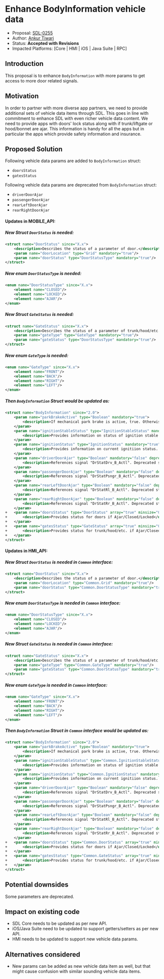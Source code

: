 # Enhance BodyInformation vehicle data

* Proposal: [SDL-0255](0255-Enhance-BodyInformation-vehicle-data.md)
* Author: [Ankur Tiwari](https://github.com/atiwari9)
* Status: **Accepted with Revisions**
* Impacted Platforms: [Core | HMI | iOS | Java Suite | RPC]

## Introduction

This proposal is to enhance `BodyInformation` with more params to get access to more door related signals.

## Motivation

In order to partner with more diverse app partners, we need to provide additional sets of vehicle data items through SDL. This goes in line with commitment to enhance SDL with even richer vehicle data content. We need to provide apps with doors' lock status along with if trunk/liftgate or hood/bonnet are ajar. This information is handy for all the apps but in particular the apps which provide safety information and insurance.

## Proposed Solution 

Following vehicle data params are added to `BodyInformation` struct:
* `doorsStatus`
* `gatesStatus`

Following vehicle data params are deprecated from `BodyInformation` struct:
* `driverDoorAjar`
* `passengerDoorAjar`
* `rearLeftDoorAjar`
* `rearRightDoorAjar`

#### Updates in MOBILE_API:

##### New Struct `DoorStatus` is needed:
```xml
<struct name="DoorStatus" since="X.x">
	<description>Describes the status of a parameter of door.</description>
	<param name="doorLocation" type="Grid" mandatory="true"/>
	<param name="doorStatus" type="DoorStatusType" mandatory="true"/>
</struct>
```
##### New enum `DoorStatusType` is needed:
```xml
<enum name="DoorStatusType" since="X.x">
	<element name="CLOSED"/>
	<element name="LOCKED"/>
	<element name="AJAR"/>
</enum>
```

##### New Struct `GateStatus` is needed:
```xml
<struct name="GateStatus" since="X.x">
	<description>Describes the status of a parameter of trunk/hood/etc.</description>
	<param name="gateType" type="GateType" mandatory="true"/>
	<param name="gateStatus" type="DoorStatusType" mandatory="true"/>
</struct>
```

##### New enum `GateType` is needed:
```xml
<enum name="GateType" since="X.x">
	<element name="FRONT"/>
	<element name="BACK"/>
	<element name="RIGHT"/>
	<element name="LEFT"/>
</enum>
```

##### Then `BodyInformation` Struct would be updated as:
```xml
<struct name="BodyInformation" since="2.0">
	<param name="parkBrakeActive" type="Boolean" mandatory="true">
		<description>If mechanical park brake is active, true. Otherwise false.</description>
	</param>
	<param name="ignitionStableStatus" type="IgnitionStableStatus" mandatory="true">
		<description>Provides information on status of ignition stable switch. See IgnitionStableStatus.</description>
	</param>
	<param name="ignitionStatus" type="IgnitionStatus" mandatory="true">
		<description>Provides information on current ignitiion status. See IgnitionStatus.</description>
	</param>
	<param name="driverDoorAjar" type="Boolean" mandatory="false" deprecated="true" since="X.x">
		<description>References signal "DrStatDrv_B_Actl". Deprecated starting with RPC Spec X.x.x.</description>
	</param>
	<param name="passengerDoorAjar" type="Boolean" mandatory="false" deprecated="true" since="X.x">
		<description>References signal "DrStatPsngr_B_Actl". Deprecated starting with RPC Spec X.x.x.</description>
	</param>
	<param name="rearLeftDoorAjar" type="Boolean" mandatory="false" deprecated="true" since="X.x">
		<description>References signal "DrStatRl_B_Actl". Deprecated starting with RPC Spec X.x.x.</description>
	</param>
	<param name="rearRightDoorAjar" type="Boolean" mandatory="false" deprecated="true" since="X.x">
		<description>References signal "DrStatRr_B_Actl". Deprecated starting with RPC Spec X.x.x.</description>
	</param>
+	<param name="doorsStatus" type="DoorStatus" array="true" minsize="0" maxsize="100" mandatory="false" since="X.x">
+		<description>Provides status for doors if Ajar/Closed/Locked</description>
+	</param>	
+	<param name="gatesStatus" type="GateStatus" array="true" minsize="0" maxsize="100" mandatory="false" since="X.x">
+		<description>Provides status for trunk/hood/etc. if Ajar/Closed/Locked</description>
+	</param>
</struct>
```

#### Updates in HMI_API:


##### New Struct `DoorStatus` is needed in `Common` interface:
```xml
<struct name="DoorStatus" since="X.x">
	<description>Describes the status of a parameter of door.</description>
	<param name="doorLocation" type="Common.Grid" mandatory="true"/>
	<param name="doorStatus" type="Common.DoorStatusType" mandatory="true"/>
</struct>
```
##### New enum `DoorStatusType` is needed in `Common` interface:
```xml
<enum name="DoorStatusType" since="X.x">
	<element name="CLOSED"/>
	<element name="LOCKED"/>
	<element name="AJAR"/>
</enum>
```

##### New Struct `GateStatus` is needed in `Common` interface:
```xml
<struct name="GateStatus" since="X.x">
	<description>Describes the status of a parameter of trunk/hood/etc.</description>
	<param name="gateType" type="Common.GateType" mandatory="true"/>
	<param name="gateStatus" type="Common.DoorStatusType" mandatory="true"/>
</struct>
```

##### New enum `GateType` is needed in `Common` interface:
```xml
<enum name="GateType" since="X.x">
	<element name="FRONT"/>
	<element name="BACK"/>
	<element name="RIGHT"/>
	<element name="LEFT"/>
</enum>
```

##### Then `BodyInformation` Struct in `Common` interface would be updated as:
```xml
<struct name="BodyInformation" since="2.0">
	<param name="parkBrakeActive" type="Boolean" mandatory="true">
		<description>If mechanical park brake is active, true. Otherwise false.</description>
	</param>
	<param name="ignitionStableStatus" type="Common.IgnitionStableStatus" mandatory="true">
		<description>Provides information on status of ignition stable switch. See IgnitionStableStatus.</description>
	</param>
	<param name="ignitionStatus" type="Common.IgnitionStatus" mandatory="true">
		<description>Provides information on current ignitiion status. See IgnitionStatus.</description>
	</param>
	<param name="driverDoorAjar" type="Boolean" mandatory="false" deprecated="true" since="X.x">
		<description>References signal "DrStatDrv_B_Actl". Deprecated starting with RPC Spec X.x.x.</description>
	</param>
	<param name="passengerDoorAjar" type="Boolean" mandatory="false" deprecated="true" since="X.x">
		<description>References signal "DrStatPsngr_B_Actl". Deprecated starting with RPC Spec X.x.x.</description>
	</param>
	<param name="rearLeftDoorAjar" type="Boolean" mandatory="false" deprecated="true" since="X.x">
		<description>References signal "DrStatRl_B_Actl". Deprecated starting with RPC Spec X.x.x.</description>
	</param>
	<param name="rearRightDoorAjar" type="Boolean" mandatory="false" deprecated="true" since="X.x">
		<description>References signal "DrStatRr_B_Actl". Deprecated starting with RPC Spec X.x.x.</description>
	</param>
+	<param name="doorsStatus" type="Common.DoorStatus" array="true" minsize="0" maxsize="100" mandatory="false" since="X.x">
+		<description>Provides status for doors if Ajar/Closed/Locked</description>
+	</param>	
+	<param name="gatesStatus" type="Common.GateStatus" array="true" minsize="0" maxsize="100" mandatory="false" since="X.x">
+		<description>Provides status for trunk/hood/etc. if Ajar/Closed/Locked</description>
+	</param>
</struct>
```

## Potential downsides

Some parameters are deprecated.

## Impact on existing code

* SDL Core needs to be updated as per new API.
* iOS/Java Suite need to be updated to support getters/setters as per new API.
* HMI needs to be updated to support new vehicle data params.

## Alternatives considered

* New params can be added as new vehicle data item as well, but that might cause confusion with similar sounding vehicle data items.
